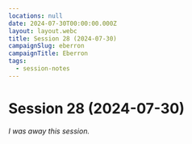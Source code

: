 ```yaml
---
locations: null
date: 2024-07-30T00:00:00.000Z
layout: layout.webc
title: Session 28 (2024-07-30)
campaignSlug: eberron
campaignTitle: Eberron
tags:
  - session-notes
---
```

# Session 28 (2024-07-30)

*I was away this session.*
